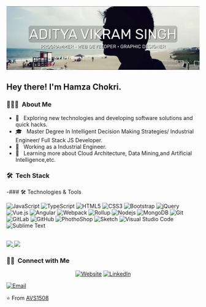 <img src="https://raw.githubusercontent.com/AVS1508/AVS1508/master/assets/Aditya%20Vikram%20Singh%20Banner.png">

<h2> Hey there! I'm Hamza Chokri.</h2>

<h3> 👨🏻‍💻 &nbsp;About Me </h3>

- 🤔 &nbsp; Exploring new technologies and developing software solutions and quick hacks.
- 🎓 &nbsp; Master Degree In Intelligent Decision Making Strategies/ Industrial Engineer/ Full Stack JS Developer.
- 💼 &nbsp; Working as a Industrial Engineer.
- 🌱 &nbsp; Learning more about Cloud Architecture, Data Mining,and Artificial Intelligence,etc.


<h3> 🛠 &nbsp;Tech Stack</h3>

-### 🛠 Technologies & Tools

![JavaScript](https://img.shields.io/badge/-JavaScript-black?style=flat-square&logo=javascript)
![TypeScript](https://img.shields.io/badge/-TypeScript-007ACC?style=flat-square&logo=typescript)
![HTML5](https://img.shields.io/badge/-HTML5-E34F26?style=flat-square&logo=html5&logoColor=white)
![CSS3](https://img.shields.io/badge/-CSS3-1572B6?style=flat-square&logo=css3)
![Bootstrap](https://img.shields.io/badge/-Bootstrap-563D7C?style=flat-square&logo=bootstrap)
![jQuery](https://img.shields.io/badge/-jQuery-0769AD?style=flat-square&logo=jQuery&logoColor=white)
![Vue.js](https://img.shields.io/badge/-Vuejs-4FC08D?style=flat-square&logo=vue.js&logoColor=white)
![Angular](https://img.shields.io/badge/-Angular-DD0031?style=flat-square&logo=angular)
![Webpack](https://img.shields.io/badge/-Webpack-8DD6F9?style=flat-square&logo=Webpack&logoColor=gray)
![Rollup](https://img.shields.io/badge/-rollup.js-EC4A3F?style=flat-square&logo=rollup.js&logoColor=white)
![Nodejs](https://img.shields.io/badge/-Nodejs-339933?style=flat-square&logo=Node.js&logoColor=white)
![MongoDB](https://img.shields.io/badge/-MongoDB-47A248?style=flat-square&logo=mongodb&logoColor=white)
![Git](https://img.shields.io/badge/-Git-F05032?style=flat-square&logo=git&logoColor=white)
![GitLab](https://img.shields.io/badge/-GitLab-FCA121?style=flat-square&logo=gitlab)
![GitHub](https://img.shields.io/badge/-GitHub-181717?style=flat-square&logo=github)
![PhothoShop](https://img.shields.io/badge/-PhotoShop-071D34?style=flat-square&logo=Adobe-Photoshop&logoColor=54A7F8)
![Sketch](https://img.shields.io/badge/-Sketch-F7B500?style=flat-square&logo=sketch&logoColor=white)
![Visual Studio Code](https://img.shields.io/badge/-VSCode-007ACC?style=flat-square&logo=visual-studio-code&logoColor=white)
![Sublime Text](https://img.shields.io/badge/-Sublime-4B4B4B?style=flat-square&logo=sublime-text&logoColor=FF9800)

<br/>

<a href="https://github.com/chokrihamza">
  <img height="180em" src="https://github-readme-stats.vercel.app/api?username=chokrihamza&theme=buefy&show_icons=true" />
  <img height="180em" src="https://github-readme-stats.vercel.app/api/top-langs/?username=chokrihamzatheme=buefy&layout=compact" />
</a>

<br/>

<h3> 🤝🏻 &nbsp;Connect with Me </h3>

<p align="center">
<a href="https://www.adityavsingh.com/"><img alt="Website" src="https://img.shields.io/badge/Website-www.adityavsingh.com-blue?style=flat-square&logo=google-chrome"></a>
<a href="https://www.linkedin.com/in/AVS1508/"><img alt="LinkedIn" src="https://img.shields.io/badge/LinkedIn-Aditya%20Vikram%20Singh-blue?style=flat-square&logo=linkedin"></a>

<a href="mailto:avsingh@umass.edu"><img alt="Email" src="https://img.shields.io/badge/Email-chokrihamza1994@gmail.com-blue?style=flat-square&logo=gmail"></a>
</p>

⭐️ From [AVS1508](https://github.com/chokrihamza)
